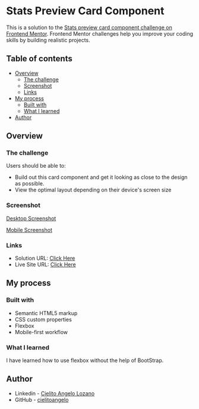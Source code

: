 # Stats Preview Card Component

This is a solution to the [Stats preview card component challenge on Frontend Mentor](https://www.frontendmentor.io/challenges/stats-preview-card-component-8JqbgoU62). Frontend Mentor challenges help you improve your coding skills by building realistic projects. 

## Table of contents

- [Overview](#overview)
  - [The challenge](#the-challenge)
  - [Screenshot](#screenshot)
  - [Links](#links)
- [My process](#my-process)
  - [Built with](#built-with)
  - [What I learned](#what-i-learned)
- [Author](#author)

## Overview

### The challenge

Users should be able to:
- Build out this card component and get it looking as close to the design as possible.
- View the optimal layout depending on their device's screen size

### Screenshot

[Desktop Screenshot](/design/Stats-Desktop.png)

[Mobile Screenshot](/design/Stats-Mobile.png)

### Links

- Solution URL: [Click Here](https://www.frontendmentor.io/solutions/stats-preview-card-component-XH8v3Hhpo)
- Live Site URL: [Click Here](https://cielitoangelo.github.io/stats/)

## My process

### Built with

- Semantic HTML5 markup
- CSS custom properties
- Flexbox
- Mobile-first workflow

### What I learned

I have learned how to use flexbox without the help of BootStrap.

## Author

- Linkedin - [Cielito Angelo Lozano](https://wwww.linkedin.com/cielitoangelo)
- GitHub - [cielitoangelo](https://www.github.com/cielitoangelo)


